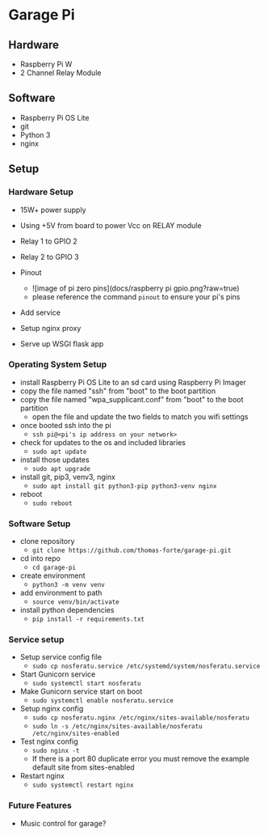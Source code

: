 # Garage Pi

## Hardware

- Raspberry Pi W
- 2 Channel Relay Module

## Software

- Raspberry Pi OS Lite
- git
- Python 3
- nginx

## Setup

### Hardware Setup

- 15W+ power supply
- Using +5V from board to power Vcc on  RELAY module
- Relay 1 to GPIO 2
- Relay 2 to GPIO 3
- Pinout
  - ![image of pi zero pins](docs/raspberry pi gpio.png?raw=true)
  - please reference the command `pinout` to ensure your pi's pins

- Add service
- Setup nginx proxy
- Serve up WSGI flask app

### Operating System Setup

- install Raspberry Pi OS Lite to an sd card using Raspberry Pi Imager
- copy the file named "ssh" from "boot" to the boot partition
- copy the file named "wpa_supplicant.conf" from "boot" to the boot partition
  - open the file and update the two fields to match you wifi settings
- once booted ssh into the pi
  - `ssh pi@<pi's ip address on your network>`
- check for updates to the os and included libraries
  - `sudo apt update`
- install those updates
  - `sudo apt upgrade`
- install git, pip3, venv3, nginx
  - `sudo apt install git python3-pip python3-venv nginx`
- reboot
  - `sudo reboot`

### Software Setup

- clone repository
  - `git clone https://github.com/thomas-forte/garage-pi.git`
- cd into repo
  - `cd garage-pi`
- create environment
  - `python3 -m venv venv`
- add environment to path
  - `source venv/bin/activate`
- install python dependencies
  - `pip install -r requirements.txt`

### Service setup

- Setup service config file
  - `sudo cp nosferatu.service /etc/systemd/system/nosferatu.service`
- Start Gunicorn service
  - `sudo systemctl start nosferatu`
- Make Gunicorn service start on boot
  - `sudo systemctl enable nosferatu.service`
- Setup nginx config
  - `sudo cp nosferatu.nginx /etc/nginx/sites-available/nosferatu`
  - `sudo ln -s /etc/nginx/sites-available/nosferatu /etc/nginx/sites-enabled`
- Test nginx config
  - `sudo nginx -t`
  - If there is a port 80 duplicate error you must remove the example default site from sites-enabled
- Restart nginx
  - `sudo systemctl restart nginx`

### Future Features

- Music control for garage?
